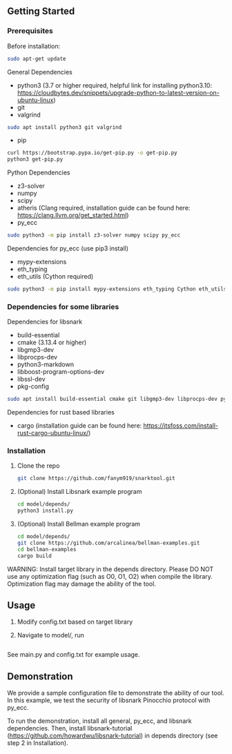 <!-- GETTING STARTED -->
## Getting Started

### Prerequisites

Before installation:
```sh
sudo apt-get update
```

General Dependencies
 * python3 (3.7 or higher required, helpful link for installing python3.10: https://cloudbytes.dev/snippets/upgrade-python-to-latest-version-on-ubuntu-linux)
 * git 
 * valgrind
 ```sh
 sudo apt install python3 git valgrind
 ```
 * pip
 ```sh
 curl https://bootstrap.pypa.io/get-pip.py -o get-pip.py
 python3 get-pip.py
 ```

Python Dependencies
 * z3-solver
 * numpy
 * scipy
 * atheris (Clang required, installation guide can be found here: https://clang.llvm.org/get_started.html)
 * py_ecc
 ```sh
 sudo python3 -m pip install z3-solver numpy scipy py_ecc
 ```

Dependencies for py_ecc (use pip3 install)
 * mypy-extensions
 * eth_typing
 * eth_utils (Cython required)
 ```sh
 sudo python3 -m pip install mypy-extensions eth_typing Cython eth_utils
 ```

### Dependencies for some libraries
Dependencies for libsnark
 * build-essential
 * cmake (3.13.4 or higher)
 * libgmp3-dev
 * libprocps-dev
 * python3-markdown
 * libboost-program-options-dev
 * libssl-dev
 * pkg-config
 ```sh
 sudo apt install build-essential cmake git libgmp3-dev libprocps-dev python3-markdown libboost-program-options-dev libssl-dev pkg-config
 ```

 Dependencies for rust based libraries
 * cargo (installation guide can be found here: https://itsfoss.com/install-rust-cargo-ubuntu-linux/)

### Installation

1. Clone the repo
   ```sh
   git clone https://github.com/fanym919/snarktool.git
   ```
2. (Optional) Install Libsnark example program
   ```sh
   cd model/depends/
   python3 install.py
   ```
3. (Optional) Install Bellman example program
   ```sh
   cd model/depends/
   git clone https://github.com/arcalinea/bellman-examples.git
   cd bellman-examples
   cargo build
   ```

WARNING: Install target library in the depends directory. Please DO NOT use any optimization flag (such as O0, O1, O2) when compile the library. Optimization flag may damage the ability of the tool.

<!-- USAGE EXAMPLES -->
## Usage
1. Modify config.txt based on target library

2. Navigate to model/, run 
    ```python3 main.py
    ```
See main.py and config.txt for example usage.

## Demonstration
We provide a sample configuration file to demonstrate the ability of our tool. In this example, we test the security of libsnark Pinocchio protocol with py_ecc.

To run the demonstration, install all general, py_ecc, and libsnark dependencies. Then, install libsnark-tutorial (https://github.com/howardwu/libsnark-tutorial) in depends directory (see step 2 in Installation).

<!---
 README.md

| Library  | Language | Elliptic Curve | Protocol        |
| -------- | -------- | -------------- | --------------- |
| Libsnark | C++      | BN128          | PGHR13, Groth16 |
| Bellmen  | Rust     | BLS12-381      | Groth16         |

| Library | Language | Elliptic Curve   | EC Coordinate      |
| ------- | -------- | ---------------- | ------------------ |
| py_ecc  | Python   | BN128, BLS12-381 | Affine             |
| CIRCL   | Go       | BLS12-381        | Affine, Projective |


Depend Packages
1. general
	$ sudo apt install python3
	$ sudo apt install git
	$ sudo apt install python3-pip
	$ sudo apt install valgrind

2. python
	$ pip3 install z3-solver
	$ pip3 install numpy
	$ pip3 install scipy
	$ pip3 install atheris

	# for py_ecc only
	$ pip3 install mypy-extensions
	$ pip3 install eth_typing
	$ pip3 install eth_utils

3. libsnark
	$ sudo apt install build-essential cmake git libgmp3-dev libprocps-dev python3-markdown libboost-program-options-dev libssl-dev python3 pkg-config

4. bellman
    ...

5. golang
	# Download from https://go.dev/doc/install
	$ sudo rm -rf /usr/local/go && sudo tar -C /usr/local -xzf go1.18.3.linux-amd64.tar.gz
	# Add to .bashrc: export PATH=$PATH:/usr/local/go/bin

6. Rust
	$ sudo apt install curl
	$ curl --proto '=https' --tlsv1.2 -sSf https://sh.rustup.rs | sh
-->